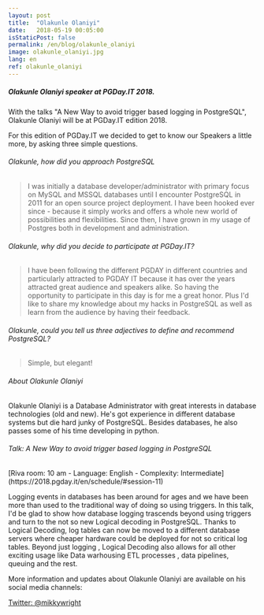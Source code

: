 ```yaml
---
layout: post
title:  "Olakunle Olaniyi"
date:   2018-05-19 00:05:00
isStaticPost: false
permalink: /en/blog/olakunle_olaniyi
image: olakunle_olaniyi.jpg
lang: en
ref: olakunle_olaniyi
---
```


<h5>Olakunle Olaniyi speaker at PGDay.IT 2018.</h5>

With the talks "A New Way to avoid trigger based logging in PostgreSQL", Olakunle Olaniyi will be at PGDay.IT edition 2018.

For this edition of PGDay.IT we decided to get to know our Speakers a little more, by asking three simple questions.

<h6>Olakunle, how did you approach PostgreSQL</h6>

>I was initially a database developer/administrator with primary focus on MySQL and MSSQL databases until I encounter PostgreSQL in 2011 for an open source project deployment.
I have been hooked ever since - because it simply works and offers a whole new world of possibilities and flexibilities. Since then, I have grown in my usage of Postgres both in development and administration.

<h6>Olakunle, why did you decide to participate at PGDay.IT?</h6>

> I have been following the different PGDAY in different countries and particularly attracted to PGDAY IT because it has over the years attracted great audience and speakers alike. So having the opportunity to participate in this day is for me a great honor. Plus I'd like to share my knowledge about my hacks in PostgreSQL as well as learn from the audience by having their feedback.

<h6>Olakunle, could you tell us three adjectives to define and recommend PostgreSQL?</h6>

>Simple, but elegant!

<h6>About Olakunle Olaniyi</h6>

Olakunle Olaniyi is a Database Administrator with great interests in database technologies (old and new). He's got experience in different database systems but die hard junky of PostgreSQL. Besides databases, he also passes some of his time developing in python.

<h6>Talk: A New Way to avoid trigger based logging in PostgreSQL</h6>
[Riva room: 10 am - Language: English - Complexity: Intermediate](https://2018.pgday.it/en/schedule/#session-11)

Logging events in databases has been around for ages and we have been more than used to the traditional way of doing so using triggers. In this talk, I'd be glad to show how database logging trascends beyond using triggers and turn to the not so new Logical decoding in PostgreSQL. Thanks to Logical Decoding, log tables can now be moved to a different database servers where cheaper hardware could be deployed for not so critical log tables. Beyond just logging , Logical Decoding also allows for all other exciting usage like Data warhousing ETL processes , data pipelines, queuing and the rest.

More information and updates about Olakunle Olaniyi are available on his social media channels:

[Twitter: @mikkywright](https://twitter.com/mikkywright)
